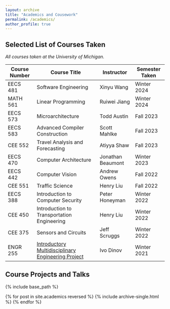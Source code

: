 ```yaml
---
layout: archive
title: "Academics and Cousework"
permalink: /academics/
author_profile: true
---
```


## Selected List of Courses Taken

*All courses taken at the University of Michigan.*

| Course Number | Course Title | Instructor | Semester Taken |
|---|---|---|---|
| EECS 481 | Software Engineering | Xinyu Wang | Winter 2024 |
| MATH 561 | Linear Programming | Ruiwei Jiang | Winter 2024 |
| EECS 573 | Microarchitecture | Todd Austin | Fall 2023 |
| EECS 583 | Advanced Compiler Construction | Scott Mahlke | Fall 2023 |
| CEE 552 | Travel Analysis and Forecasting | Atiyya Shaw | Fall 2023 |
| EECS 470 | Computer Architecture | Jonathan Beaumont | Winter 2023 |
| EECS 442 | Computer Vision | Andrew Owens | Fall 2022 |
| CEE 551 | Traffic Science | Henry Liu | Fall 2022 |
| EECS 388 | Introduction to Computer Security | Peter Honeyman | Winter 2022 |
| CEE 450 | Introduction to Transportation Engineering | Henry Liu | Winter 2022 |
| CEE 375 | Sensors and Circuits | Jeff Scruggs | Winter 2022 |
| ENGR 255 | [Introductory Multidisciplinary Engineering Project](https://mdp.engin.umich.edu) | Ivo Dinov | Winter 2021 |

## Course Projects and Talks

{% include base_path %}

{% for post in site.academics reversed %}
{% include archive-single.html %}
{% endfor %}

<!-- ## Talks

{% include base_path %}

{% for post in site.talks reversed %}
  {% include archive-single-talk.html %}
{% endfor %} -->
